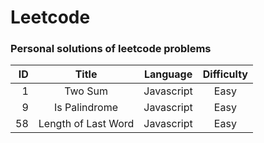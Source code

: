 # Leetcode

### Personal solutions of leetcode problems

| ID  |       Title        |  Language  | Difficulty |
|----:|:-----------------:|:----------:|:----------:|
|  1  |     Two Sum       | Javascript |    Easy    |
|  9  | Is Palindrome     | Javascript |    Easy    |
| 58  | Length of Last Word | Javascript |    Easy    |


